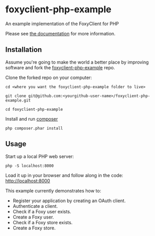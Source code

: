 # foxyclient-php-example
An example implementation of the FoxyClient for PHP

Please see <a href="https://api.foxycart.com/docs">the documentation</a> for more information.

## Installation
Assume you're going to make the world a better place by improving software and fork the <a href="https://github.com/FoxyCart/foxyclient-php-example">foxyclient-php-example</a> repo.

Clone the forked repo on your computer:

`cd <where you want the foxyclient-php-example folder to live>`

`git clone git@github.com:<yourgithub-user-name>/foxyclient-php-example.git`

`cd foxyclient-php-example`

Install and run <a href="https://getcomposer.org/">composer</a>

`php composer.phar install`

## Usage

Start up a local PHP web server:

`php -S localhost:8000`

Load it up in your browser and follow along in the code:
<a href="http://localhost:8000">http://localhost:8000</a>

This example currently demonstrates how to:
 - Register your application by creating an OAuth client.
 - Authenticate a client.
 - Check if a Foxy user exists.
 - Create a Foxy user.
 - Check if a Foxy store exists.
 - Create a Foxy store.
